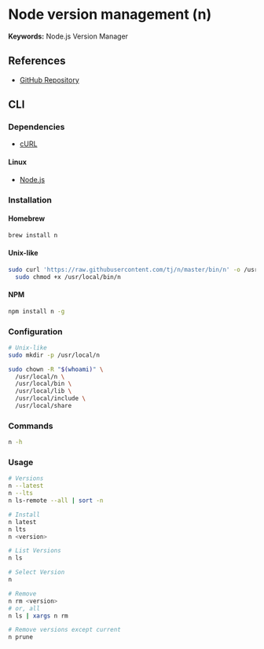 # Node version management (n)

**Keywords:** Node.js Version Manager

## References

- [GitHub Repository](https://github.com/tj/n)

## CLI

### Dependencies

- [cURL](/curl.md)

#### Linux

- [Node.js](/nodejs.md)

### Installation

#### Homebrew

```sh
brew install n
```

#### Unix-like

```sh
sudo curl 'https://raw.githubusercontent.com/tj/n/master/bin/n' -o /usr/local/bin/n && \
  sudo chmod +x /usr/local/bin/n
```

#### NPM

```sh
npm install n -g
```

### Configuration

```sh
# Unix-like
sudo mkdir -p /usr/local/n

sudo chown -R "$(whoami)" \
  /usr/local/n \
  /usr/local/bin \
  /usr/local/lib \
  /usr/local/include \
  /usr/local/share
```

### Commands

```sh
n -h
```

### Usage

```sh
# Versions
n --latest
n --lts
n ls-remote --all | sort -n

# Install
n latest
n lts
n <version>

# List Versions
n ls

# Select Version
n

# Remove
n rm <version>
# or, all
n ls | xargs n rm

# Remove versions except current
n prune
```
